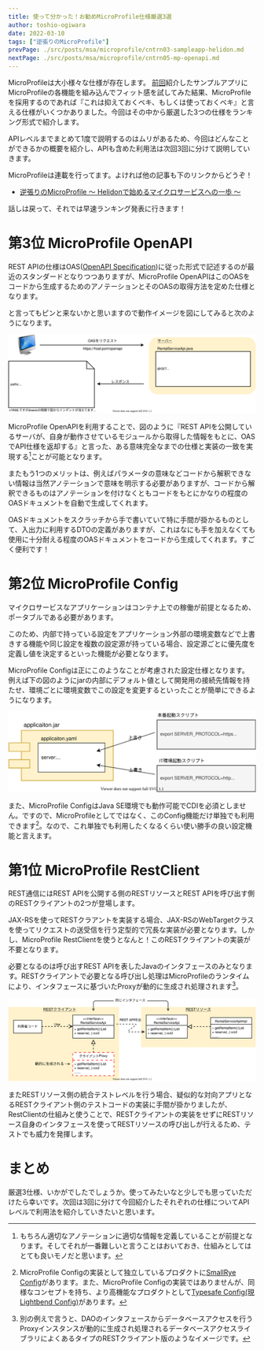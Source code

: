 ```yaml
---
title: 使って分かった！お勧めMicroProfile仕様厳選3選
author: toshio-ogiwara
date: 2022-03-10
tags: ["逆張りのMicroProfile"]
prevPage: ./src/posts/msa/microprofile/cntrn03-sampleapp-helidon.md
nextPage: ./src/posts/msa/microprofile/cntrn05-mp-openapi.md
---
```


MicroProfileは大小様々な仕様が存在します。 [前回](/msa/mp/cntrn03-sampleapp-helidon/)紹介したサンプルアプリにMicroProfileの各機能を組み込んでフィット感を試してみた結果、MicroProfileを採用するのであれば『これは抑えておくベキ、もしくは使っておくベキ』と言える仕様がいくつかありました。今回はその中から厳選した3つの仕様をランキング形式で紹介します。

APIレベルまでまとめて1度で説明するのはムリがあるため、今回はどんなことができるかの概要を紹介し、APIも含めた利用法は次回3回に分けて説明していきます。

MicroProfileは連載を行ってます。よければ他の記事も下のリンクからどうぞ！
- [逆張りのMicroProfile ～ Helidonで始めるマイクロサービスへの一歩 ～](/msa/#逆張りのmicroprofile-～-helidonで始めるマイクロサービスへの一歩-～)

話しは戻って、それでは早速ランキング発表に行きます！

# 第3位 MicroProfile OpenAPI
REST APIの仕様はOAS([OpenAPI Specification](https://spec.openapis.org/oas/latest.html))に従った形式で記述するのが最近のスタンダードとなりつつありますが、MicroProfile OpenAPIはこのOASをコードから生成するためのアノテーションとそのOASの取得方法を定めた仕様となります。

と言ってもピンと来ないかと思いますので動作イメージを図にしてみると次のようになります。

![openapi](../../../img/mp/openapi.drawio.svg)

MicroProfile OpenAPIを利用することで、図のように『REST APIを公開しているサーバが、自身が動作させているモジュールから取得した情報をもとに、OASでAPI仕様を返却する』と言った、ある意味完全なまでの仕様と実装の一致を実現する[^3]ことが可能となります。

またもう1つのメリットは、例えばパラメータの意味などコードから解釈できない情報は当然アノテーションで意味を明示する必要がありますが、コードから解釈できるものはアノテーションを付けなくともコードをもとにかなりの程度のOASドキュメントを自動で生成してくれます。

OASドキュメントをスクラッチから手で書いていて特に手間が掛かるものとして、入出力に利用するDTOの定義がありますが、これはなにも手を加えなくても使用に十分耐える程度のOASドキュメントをコードから生成してくれます。すごく便利です！

[^3]: もちろん適切なアノテーションに適切な情報を定義していることが前提となります。そしてそれが一番難しいと言うことはおいておき、仕組みとしてはとても良いモノだと思います。


# 第2位 MicroProfile Config
マイクロサービスなアプリケーションはコンテナ上での稼働が前提となるため、ポータブルである必要があります。

このため、内部で持っている設定をアプリケーション外部の環境変数などで上書きする機能や同じ設定を複数の設定源が持っている場合、設定源ごとに優先度を定義し値を決定するといった機能が必要となります。

MicroProfile Configは正にこのようなことが考慮された設定仕様となります。
例えば下の図のようにjarの内部にデフォルト値として開発用の接続先情報を持たせ、環境ごとに環境変数でこの設定を変更するといったことが簡単にできるようになります。

![config](../../../img/mp/config.drawio.svg)

また、MicroProfile ConfigはJava SE環境でも動作可能でCDIを必須としません。ですので、MicroProfileとしてではなく、このConfig機能だけ単独でも利用できます[^2]。なので、これ単独でも利用したくなるくらい使い勝手の良い設定機能と言えます。

[^2]: MicroProfile Configの実装として独立しているプロダクトに[SmallRye Config](https://smallrye.io/smallrye-config/)があります。また、MicroProfile Configの実装ではありませんが、同様なコンセプトを持ち、より高機能なプロダクトとして[Typesafe Config(現Lightbend Config)](https://github.com/lightbend/config)があります。


# 第1位 MicroProfile RestClient
REST通信にはREST APIを公開する側のRESTリソースとREST APIを呼び出す側のRESTクライアントの2つが登場します。

JAX-RSを使ってRESTクラアントを実装する場合、JAX-RSのWebTargetクラスを使ってリクエストの送受信を行う定型的で冗長な実装が必要となります。しかし、MicroProfile RestClientを使うとなんと！このRESTクライアントの実装が不要となります。

必要となるのは呼び出すREST APIを表したJavaのインタフェースのみとなります。RESTクライアントで必要となる呼び出し処理はMicroProfileのランタイムにより、インタフェースに基づいたProxyが動的に生成され処理されます[^1]。

![restclient](../../../img/mp/restclient.drawio.svg)

またRESTリソース側の統合テストレベルを行う場合、疑似的な対向アプリとなるRESTクライアント側のテストコードの実装に手間が掛かりましたが、RestClientの仕組みと使うことで、RESTクライアントの実装をせずにRESTリソース自身のインタフェースを使ってRESTリソースの呼び出しが行えるため、テストでも威力を発揮します。

[^1]: 別の例えで言うと、DAOのインタフェースからデータベースアクセスを行うProxyインスタンスが動的に生成され処理されるデータベースアクセスライブラリによくあるタイプのRESTクライアント版のようなイメージです。

# まとめ
厳選3仕様、いかがでしたでしょうか。使ってみたいなと少しでも思っていただけたら幸いです。次回は3回に分けて今回紹介したそれぞれの仕様についてAPIレベルで利用法を紹介していきたいと思います。


